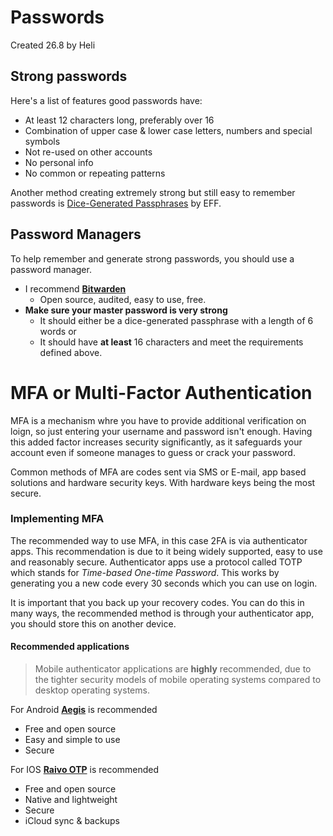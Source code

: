 # Passwords

Created 26.8 by Heli

## Strong passwords
Here's a list of features good passwords have:
- At least 12 characters long, preferably over 16
- Combination of upper case & lower case letters, numbers and special symbols
- Not re-used on other accounts
- No personal info
- No common or repeating patterns

Another method creating extremely strong but still easy to remember passwords is [Dice-Generated Passphrases](https://www.eff.org/dice) by EFF.

## Password Managers
  To help remember and generate strong passwords, you should use a password manager.
- I recommend **[Bitwarden](https://bitwarden.com/)**
  - Open source, audited, easy to use, free.
- **Make sure your master password is very strong**
  - It should either be a dice-generated passphrase with a length of 6 words or
  - It should have **at least** 16 characters and meet the requirements defined above.

# MFA or Multi-Factor Authentication
MFA is a mechanism whre you have to provide additional verification on loign, so just entering your username and password isn't enough. Having this added factor increases security significantly, as it safeguards your account even if someone manages to guess or crack your password.

Common methods of MFA are codes sent via SMS or E-mail, app based solutions and hardware security keys. With hardware keys being the most secure.

### Implementing MFA

The recommended way to use MFA, in this case 2FA is via authenticator apps. This recommendation is due to it being widely supported, easy to use and reasonably secure. Authenticator apps use a protocol called TOTP which stands for *Time-based One-time Password*. This works by generating you a new code every 30 seconds which you can use on login.

It is important that you back up your recovery codes. You can do this in many ways, the recommended method is through your authenticator app, you should store this on another device.

#### Recommended applications
> Mobile authenticator applications are **highly** recommended, due to the tighter security models of mobile operating systems compared to desktop operating systems.

For Android **[Aegis](https://getaegis.app/)** is recommended
- Free and open source
- Easy and simple to use 
- Secure

For IOS **[Raivo OTP](https://raivo-otp.com/)** is recommended
- Free and open source
- Native and lightweight
- Secure
- iCloud sync & backups
